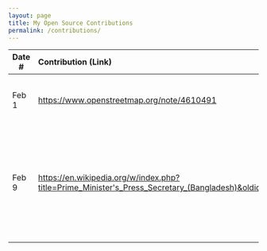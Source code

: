 ```yaml
---
layout: page
title: My Open Source Contributions
permalink: /contributions/
---
```


<!--
Type of the contribution should be "Wikipedia edit", "OpenStreet Map feature", "Documentation", "Course website", "Blog",
"Browser Add-on", etc.

The description should include a brief summary of what you did.

The link should bring us to a public page that shows your contribution. 

Replace the first row with your own contribution. 

-->





| Date #       | Contribution (Link)  | Type  | Description |
|---|:---|:---|:---|
| Feb 1   | https://www.openstreetmap.org/note/4610491    | OpenStreeMap    |   I added a new bike shop and repair store on the map.    |
|Feb 9     |   https://en.wikipedia.org/w/index.php?title=Prime_Minister's_Press_Secretary_(Bangladesh)&oldid=1274885548  | Wikipedia | I added categories to improve the article classification of Prime Minister's Press Secretary (Bangladesh) page.  |  
|     |     |     |  

